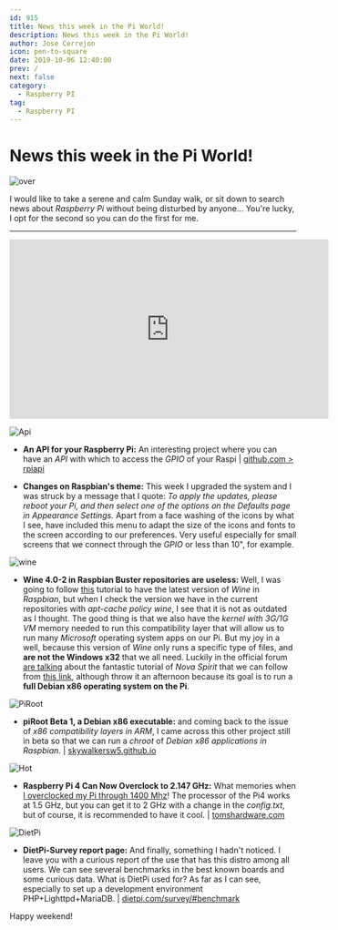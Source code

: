 ```yaml
---
id: 915
title: News this week in the Pi World!
description: News this week in the Pi World!
author: Jose Cerrejon
icon: pen-to-square
date: 2019-10-06 12:40:00
prev: /
next: false
category:
  - Raspberry PI
tag:
  - Raspberry PI
---
```


# News this week in the Pi World!

![over](/images/2019/10/over.png)

I would like to take a serene and calm Sunday walk, or sit down to search news about *Raspberry Pi* without being disturbed by anyone... You're lucky, I opt for the second so you can do the first for me.

- - -
<iframe width="560" height="315" src="https://www.youtube.com/embed/L3KIhZxvQ5A" frameborder="0" allow="accelerometer; autoplay; encrypted-media; gyroscope; picture-in-picture" allowfullscreen></iframe>

![Api](/images/2019/10/raspberry-pi-web-api.png)

* **An API for your Raspberry Pi:** An interesting project where you can have an *API* with which to access the *GPIO* of your Raspi | [github.com > rpiapi](https://github.com/victorqribeiro/rpiapi)

* **Changes on Raspbian's theme:** This week I upgraded the system and I was struck by a message that I quote: *To apply the updates, please reboot your Pi, and then select one of the options on the Defaults page in Appearance Settings.* Apart from a face washing of the icons by what I see, have included this menu to adapt the size of the icons and fonts to the screen according to our preferences. Very useful especially for small screens that we connect through the *GPIO* or less than 10", for example.

![wine](/images/2019/09/wine.png)

* **Wine 4.0-2 in Raspbian Buster repositories are useless:** Well, I was going to follow [this](https://gist.github.com/MIvanchev/14de59fa2552d315ac74c30cf1c0b01e#installing-wine) tutorial to have the latest version of *Wine* in *Raspbian*, but when I check the version we have in the current repositories with *apt-cache policy wine*, I see that it is not as outdated as I thought. The good thing is that we also have the *kernel with 3G/1G VM* memory needed to run this compatibility layer that will allow us to run many *Microsoft* operating system apps on our Pi. But my joy in a well, because this version of *Wine* only runs a specific type of files, and **are not the Windows x32** that we all need. Luckily in the official forum [are talking](https://www.raspberrypi.org/forums/viewtopic.php?f=28&t=244476) about the fantastic tutorial of *Nova Spirit* that we can follow from [this link](https://www.novaspirit.com/2019/04/15/run-x86-arm/), although throw it an afternoon because its goal is to run a **full Debian x86 operating system on the Pi**.

![PiRoot](/images/2019/10/piroot.png)

* **piRoot Beta 1, a Debian x86 executable:** and coming back to the issue of *x86 compatibility layers in ARM*, I came across this other project still in beta so that we can run a *chroot* of *Debian x86 applications in Raspbian*. | [skywalkersw5.github.io](https://skywalkersw5.github.io/piRoot/)

![Hot](/images/04_RaspberryPi.png)

* **Raspberry Pi 4 Can Now Overclock to 2.147 GHz:** What memories when [I overclocked my Pi through 1400 Mhz](/post.php?id=219)! The processor of the Pi4 works at 1.5 GHz, but you can get it to 2 GHz with a change in the *config.txt*, but of course, it is recommended to have it cool. | [tomshardware.com](https://www.tomshardware.com/news/raspberry-pi-higher-overclock,40559.html)

![DietPi](/images/2018/02/dietpi.png)

* **DietPi-Survey report page:** And finally, something I hadn't noticed. I leave you with a curious report of the use that has this distro among all users. We can see several benchmarks in the best known boards and some curious data. What is DietPi used for? As far as I can see, especially to set up a development environment PHP+Lighttpd+MariaDB. | [dietpi.com/survey/#benchmark](https://dietpi.com/survey/#benchmark)

Happy weekend!